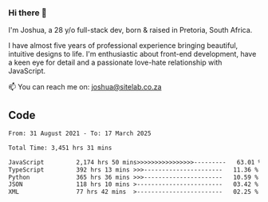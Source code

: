 ### Hi there 👋

I'm Joshua, a 28 y/o full-stack dev, born & raised in Pretoria, South Africa. 

I have almost five years of professional experience bringing beautiful, intuitive designs to life. I'm enthusiastic about front-end development, have a keen eye for detail and a passionate love-hate relationship with JavaScript.

📫 You can reach me on: joshua@sitelab.co.za

## **Code**

<!--START_SECTION:waka-->

```txt
From: 31 August 2021 - To: 17 March 2025

Total Time: 3,451 hrs 31 mins

JavaScript         2,174 hrs 50 mins>>>>>>>>>>>>>>>>---------   63.01 %
TypeScript         392 hrs 13 mins >>>----------------------   11.36 %
Python             365 hrs 36 mins >>>----------------------   10.59 %
JSON               118 hrs 10 mins >------------------------   03.42 %
XML                77 hrs 42 mins  >------------------------   02.25 %
```

<!--END_SECTION:waka-->
